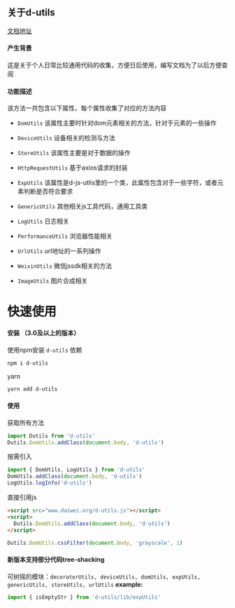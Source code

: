 ## 关于d-utils

[文档地址](https://ifmiss.github.io/d-utils/)

#### 产生背景
这是关于个人日常比较通用代码的收集，方便日后使用，编写文档为了以后方便查阅

#### 功能描述
该方法一共包含以下属性，每个属性收集了对应的方法内容

- `DomUtils`
  该属性主要时针对dom元素相关的方法，针对于元素的一些操作

- `DeviceUtils`
  设备相关的检测与方法

- `StoreUtils`
  该属性主要是对于数据的操作

- `HttpRequestUtils`
  基于axios请求的封装

- `ExpUtils`
  该属性是d-js-utlis里的一个类，此属性包含对于一些字符，或者元素判断是否符合要求

- `GenericUtils`
  其他相关js工具代码，通用工具类

- `LogUtils`
  日志相关

- `PerformanceUtils`
  浏览器性能相关

- `UrlUtils`
  url地址的一系列操作

- `WeixinUtils`
  微信jssdk相关的方法

- `ImageUtils`
  图片合成相关


# 快速使用
#### 安装 （3.0及以上的版本）
使用npm安装 `d-utils` 依赖
```bash
npm i d-utils
```
yarn
```hash
yarn add d-utils
```
#### 使用
获取所有方法
```js
import Dutils from 'd-utils'
Dutils.DomUtils.addClass(document.body, 'd-utils')
```
按需引入
```js
import { DomUtils, LogUtils } from 'd-utils'
DomUtils.addClass(document.body, 'd-utils')
LogUtils.logInfo('d-utils')
```

直接引用js
```html
<script src="www.daiwei.org/d-utils.js"></script>
<script>
  Dutils.DomUtils.addClass(document.body, 'd-utils')
</script>
```
```js
Dutils.DomUtils.cssFilter(document.body, 'grayscale', 1)
```

#### 新版本支持部分代码tree-shacking
可树摇的模块：`decoratorUtils, deviceUtils, domUtils, expUtils, genericUtils, storeUtils, urlUtils`
**example:**
```ts
import { isEmptyStr } from 'd-utils/lib/expUtils'
```
